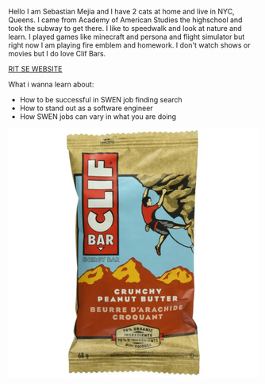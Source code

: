 Hello I am Sebastian Mejia and I have 2 cats at home and live in NYC, Queens. I came from Academy of American Studies the highschool and took the subway to get there. I like to speedwalk and look at nature and learn. I played games like minecraft and persona and flight simulator but right now I am playing fire emblem and homework. I don't watch shows or movies but I do love Clif Bars.

<a href="https://www.rit.edu/computing/department-software-engineering#:~:text=Welcome%20to%20RIT%20and%20the%20Department%20of%20Software">RIT SE WEBSITE</a>

What i wanna learn about:
<ul>
  <li>How to be successful in SWEN job finding search</li>
  <li>How to stand out as a software engineer</li>
  <li>How SWEN jobs can vary in what you are doing</li>
</ul>

<img src="cliffbar.png" alt="Cliff Bar">
